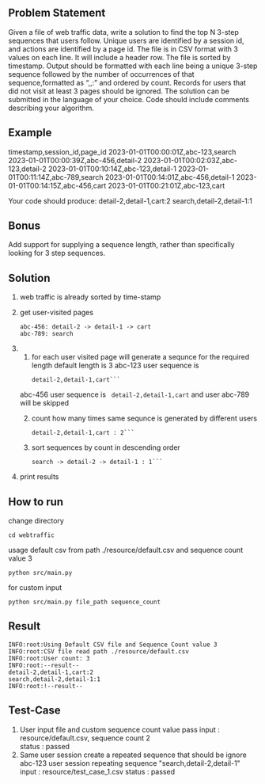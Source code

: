 ## Problem Statement
Given a file of web traffic data, write a solution to find the top N 3-step sequences that users follow.
Unique users are identified by a session id, and actions are identified by a page id.
The file is in CSV format with 3 values on each line. It will include a header row. The file is sorted by
timestamp.
Output should be formatted with each line being a unique 3-step sequence followed by the number of
occurrences of that sequence,formatted as “<step1>,<step2>,<step3>:<count>” and ordered by count.
Records for users that did not visit at least 3 pages should be ignored.
The solution can be submitted in the language of your choice. Code should include comments
describing your algorithm.


## Example

timestamp,session_id,page_id
2023-01-01T00:00:01Z,abc-123,search
2023-01-01T00:00:39Z,abc-456,detail-2
2023-01-01T00:02:03Z,abc-123,detail-2
2023-01-01T00:10:14Z,abc-123,detail-1
2023-01-01T00:11:14Z,abc-789,search
2023-01-01T00:14:01Z,abc-456,detail-1
2023-01-01T00:14:15Z,abc-456,cart
2023-01-01T00:21:01Z,abc-123,cart

Your code should produce:
detail-2,detail-1,cart:2
search,detail-2,detail-1:1

## Bonus

Add support for supplying a sequence length, rather than specifically looking for 3 step sequences.


## Solution
1. web traffic is already sorted by time-stamp 
2. get user-visited pages 
   ```abc-123: search -> detail-2 -> detail-1 -> cart
   abc-456: detail-2 -> detail-1 -> cart
   abc-789: search
   ```

3. 
    1. for each user visited page will generate a sequnce for the required length default length is 3
    abc-123 user sequence is 
        ```search,detail-2,detail-1
        detail-2,detail-1,cart```
    abc-456 user sequence is
       ``` detail-2,detail-1,cart```
    and user abc-789 will be skipped

    2. count how many times same sequnce is generated by different users
         ```search,detail-2,detail-1 : 1
         detail-2,detail-1,cart : 2```

    3. sort sequences by count in descending order
        ```detail-2 -> detail-1 -> cart: 2
        search -> detail-2 -> detail-1 : 1```

5. print results
     

## How to run 

change directory 

```
cd webtraffic
```

usage default csv from path ./resource/default.csv and sequence count value 3
```
python src/main.py 
```

for custom input  
```
python src/main.py file_path sequence_count
```

## Result 

```
INFO:root:Using Default CSV file and Sequence Count value 3
INFO:root:CSV file read path ./resource/default.csv
INFO:root:User count: 3
INFO:root:--result--
detail-2,detail-1,cart:2
search,detail-2,detail-1:1
INFO:root:!--result--
```


## Test-Case 

1. User input file and custom sequence count value pass
    input :  resource/default.csv, sequence count 2       
    status : passed
2. Same user session create a repeated sequence that should be ignore
   abc-123 user session repeating sequence "search,detail-2,detail-1"
   input : resource/test_case_1.csv
   status : passed
    
